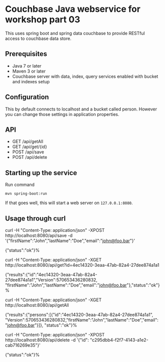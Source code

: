 # Couchbase Java webservice for workshop part 03

This uses spring boot and spring data couchbase to provide RESTful access to 
couchbase data store. 

## Prerequisites
* Java 7 or later
* Maven 3 or later
* Couchbase server with data, index, query services enabled with bucket and 
indexes setup

## Configuration
This by default connects to localhost and a bucket called person. However you 
can change those settings in application properties.

## API
* GET /api/getAll
* GET /api/get/{id}
* POST /api/save
* POST /api/delete

## Starting up the service
Run command
```
mvn spring-boot:run
```
If that goes well, this will start a web server on `127.0.0.1:8080`. 

## Usage through curl
curl -H "Content-Type: application/json" -XPOST http://localhost:8080/api/save 
-d '{"firstName":"John","lastName":"Doe","email":"john@foo.bar"}'

{"status":"ok"}%

curl -H "Content-Type: application/json" -XGET 
http://localhost:8080/api/get\?id\=4ec14320-3eaa-47ab-82a4-27dee874a1a1

{"results":{"id":"4ec14320-3eaa-47ab-82a4-27dee874a1a1","Version":570653436280832,
"firstName":"John","lastName":"Doe","email":"john@foo.bar"},"status":"ok"}%

curl -H "Content-Type: application/json" -XGET http://localhost:8080/api/getAll

{"results":{"persons":[{"id":"4ec14320-3eaa-47ab-82a4-27dee874a1a1",
"Version":570653436280832,"firstName":"John","lastName":"Doe","email":"john@foo.bar"}]},
"status":"ok"}%

curl -H "Content-Type: application/json"  -XPOST http://localhost:8080/api/delete 
-d '{"id": "c295dbb4-f2f7-4143-a1e2-cab716269e35"}'

{"status":"ok"}%
